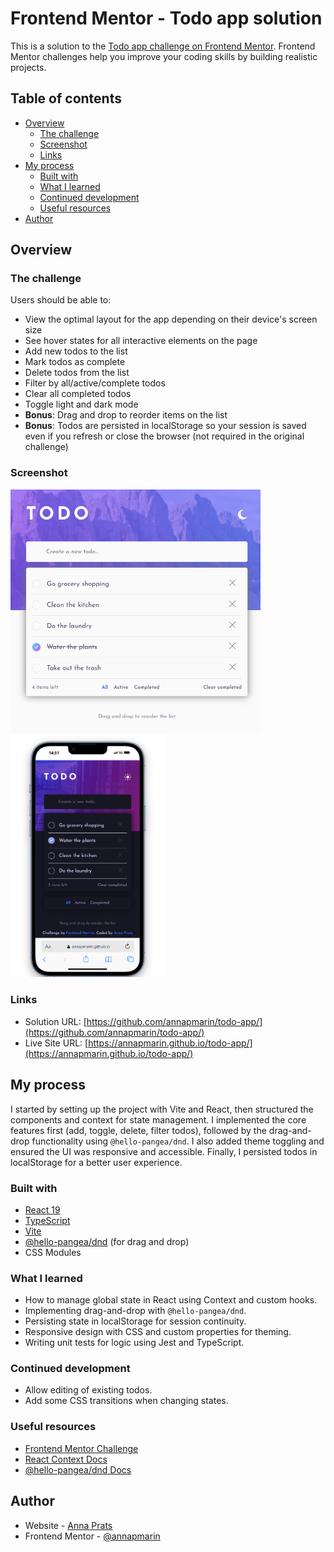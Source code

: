# Frontend Mentor - Todo app solution

This is a solution to the [Todo app challenge on Frontend Mentor](https://www.frontendmentor.io/challenges/todo-app-Su1_KokOW). Frontend Mentor challenges help you improve your coding skills by building realistic projects. 

## Table of contents

- [Overview](#overview)
  - [The challenge](#the-challenge)
  - [Screenshot](#screenshot)
  - [Links](#links)
- [My process](#my-process)
  - [Built with](#built-with)
  - [What I learned](#what-i-learned)
  - [Continued development](#continued-development)
  - [Useful resources](#useful-resources)
- [Author](#author)

## Overview

### The challenge

Users should be able to:

- View the optimal layout for the app depending on their device's screen size
- See hover states for all interactive elements on the page
- Add new todos to the list
- Mark todos as complete
- Delete todos from the list
- Filter by all/active/complete todos
- Clear all completed todos
- Toggle light and dark mode
- **Bonus**: Drag and drop to reorder items on the list
- **Bonus**: Todos are persisted in localStorage so your session is saved even if you refresh or close the browser (not required in the original challenge)

### Screenshot

<img src="./public/screenshot.png" alt="Screenshot" width="400"/>
<img src="./public/screenshot-mobile.png" alt="Mobile Screenshot" width="247"/>



### Links

- Solution URL: [https://github.com/annapmarin/todo-app/](https://github.com/annapmarin/todo-app/)
- Live Site URL: [https://annapmarin.github.io/todo-app/](https://annapmarin.github.io/todo-app/)

## My process

I started by setting up the project with Vite and React, then structured the components and context for state management. I implemented the core features first (add, toggle, delete, filter todos), followed by the drag-and-drop functionality using `@hello-pangea/dnd`. I also added theme toggling and ensured the UI was responsive and accessible. Finally, I persisted todos in localStorage for a better user experience.

### Built with

- [React 19](https://react.dev/)
- [TypeScript](https://www.typescriptlang.org/)
- [Vite](https://vitejs.dev/)
- [@hello-pangea/dnd](https://github.com/hello-pangea/dnd) (for drag and drop)
- CSS Modules

### What I learned

- How to manage global state in React using Context and custom hooks.
- Implementing drag-and-drop with `@hello-pangea/dnd`.
- Persisting state in localStorage for session continuity.
- Responsive design with CSS and custom properties for theming.
- Writing unit tests for logic using Jest and TypeScript.

### Continued development

- Allow editing of existing todos.
- Add some CSS transitions when changing states.

### Useful resources

- [Frontend Mentor Challenge](https://www.frontendmentor.io/challenges/todo-app-Su1_KokOW)
- [React Context Docs](https://react.dev/reference/react/createContext)
- [@hello-pangea/dnd Docs](https://github.com/hello-pangea/dnd)

## Author

- Website - [Anna Prats](https://www.annaprats.dev)
- Frontend Mentor - [@annapmarin](https://www.frontendmentor.io/profile/annapmarin)